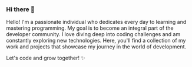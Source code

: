 ### Hi there 👋

Hello!
I'm a passionate individual who dedicates every day to learning and mastering programming. My goal is to become an integral part of the developer community. 
I love diving deep into coding challenges and am constantly exploring new technologies. Here, you'll find a collection of my work and projects that showcase my journey in the world of development. 

Let's code and grow together! ✨
